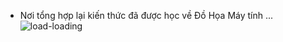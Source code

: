 - Nơi tổng hợp lại kiến thức đã được học về Đồ Họa Máy tính ...
![load-loading](https://github.com/LeTienQuyet/ComputerGraphics-CS105/assets/97799935/0712bdbd-d12c-49c9-825f-b499c10b50ec)
